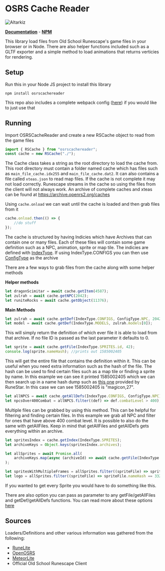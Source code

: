 # OSRS Cache Reader

![Altarkiz](https://runemonk.com/Altarkiz%202.png)

[**Documentation**](https://dezinater.github.io/osrscachereader/index.html) - [**NPM**](https://www.npmjs.com/package/osrscachereader)

This library load files from Old School Runescape's game files in your browser or in Node.
There are also helper functions included such as a GLTF exporter and a simple method to load animations that returns verticies for rendering.

## Setup

Run this in your Node JS project to install this library

```
npm install osrscachereader
```

This repo also includes a complete webpack config ([here](/webpack.config.cjs "Webpack Config")) if you would like to just use that

## Running

Import OSRSCacheReader and create a new RSCache object to read from the game files

```js
import { RSCache } from "osrscachereader";
const cache = new RSCache("./");
```

The Cache class takes a string as the root directory to load the cache from. This root directory must contain a folder named cache which has files such as `main_file_cache.idx255` and `main_file_cache.dat2`. It can also contains a file called `xteas.json` to read map files. If the cache is not complete it may not load correctly. Runescape streams in the cache so using the files from the client will not always work. An archive of complete caches and xteas can be found at https://archive.openrs2.org/caches

Using `cache.onload` we can wait until the cache is loaded and then grab files from it

```js
cache.onload.then(() => {
    //do stuff
});
```

The cache is structured by having Indicies which have Archives that can contain one or many files. Each of these files will contain some game definition such as a NPC, animation, sprite or map tile. The indicies are defined with [IndexType](https://dezinater.github.io/osrscachereader/global.html#IndexType). If using IndexType.CONFIGS you can then use [ConfigType](https://dezinater.github.io/osrscachereader/global.html#ConfigType) as the archive

There are a few ways to grab files from the cache along with some helper methods

**Helper methods**

```js
let dragonScimitar = await cache.getItem(4587);
let zulrah = await cache.getNPC(2042);
let runiteRocks = await cache.getObject(11376);
```

**Main Methods**

```js
let zulrah = await cache.getDef(IndexType.CONFIGS, ConfigType.NPC, 2042);
let model = await cache.getDef(IndexType.MODELS, zulrah.models[0]);
```

This will simply return the definition of which ever file it is able to load from that archive. If no file ID is passed as the last parameter it defaults to 0.

```js
let sprite = await cache.getFile(IndexType.SPRITES.id, 42);
console.log(sprite.nameHash); //prints out 1585002405
```

This will get the entire file that contains the definition within it. This can be useful when you need extra information such as the hash of the file. The hash can be used to find certain files such as a map tile or finding a sprite by name. In this example we can see it printed 1585002405 which we can then search up in a name hash dump such as [this one](https://github.com/RuneStar/cache-names/blob/master/names.tsv "OSRS Hashes") provided by RuneStar. In this case we can see 1585002405 is "magicon,27".

```js
let allNPCS = await cache.getAllDefs(IndexType.CONFIGS, ConfigType.NPC);
let npcsOver400Combat = allNPCS.filter((def) => def.combatLevel > 400);
```

Multiple files can be grabbed by using this method. This can be helpful for filtering and finding certain files. In this example we grab all NPC and filter for ones that have above 400 combat level. It is possible to also do the same with getAllFiles. Keep in mind that getAllFiles and getAllDefs gets everything within an archive.

```js
let spritesIndex = cache.getIndex(IndexType.SPRITES);
let archiveKeys = Object.keys(spritesIndex.archives);

let allSprites = await Promise.all(
    archiveKeys.map(async (archiveId) => await cache.getFile(IndexType.SPRITES, archiveId)),
);

let spritesWithMultipleFrames = allSprites.filter((spriteFile) => spriteFile.def.sprites.length > 1);
let logo = allSprites.filter((spriteFile) => spriteFile.nameHash == 3327403);
```

If you wanted to get every Sprite you would have to do something like this.

There are also option you can pass as parameter to any getFile/getAllFiles and getDef/getAllDefs functions. You can read more about these options [here](https://dezinater.github.io/osrscachereader/global.html#options)

## Sources

Loaders/Definitions and other various information was gathered from the following:

-   [RuneLite](https://github.com/runelite/runelite)
-   [OpenOSRS](https://github.com/open-osrs/runelite)
-   [MeteorLite](https://github.com/MeteorLite/meteor-client)
-   Official Old School Runescape Client
